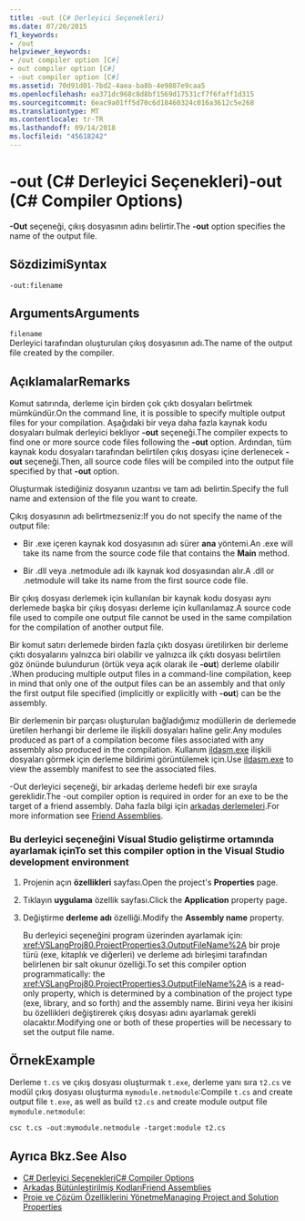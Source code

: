 ```yaml
---
title: -out (C# Derleyici Seçenekleri)
ms.date: 07/20/2015
f1_keywords:
- /out
helpviewer_keywords:
- /out compiler option [C#]
- out compiler option [C#]
- -out compiler option [C#]
ms.assetid: 70d91d01-7bd2-4aea-ba8b-4e9807e9caa5
ms.openlocfilehash: ea371dc968c8d8bf1569d17531cf7f6faff1d315
ms.sourcegitcommit: 6eac9a01ff5d70c6d18460324c016a3612c5e268
ms.translationtype: MT
ms.contentlocale: tr-TR
ms.lasthandoff: 09/14/2018
ms.locfileid: "45618242"
---
```

# <a name="-out-c-compiler-options"></a><span data-ttu-id="3bb25-102">-out (C# Derleyici Seçenekleri)</span><span class="sxs-lookup"><span data-stu-id="3bb25-102">-out (C# Compiler Options)</span></span>
<span data-ttu-id="3bb25-103">**-Out** seçeneği, çıkış dosyasının adını belirtir.</span><span class="sxs-lookup"><span data-stu-id="3bb25-103">The **-out** option specifies the name of the output file.</span></span>  
  
## <a name="syntax"></a><span data-ttu-id="3bb25-104">Sözdizimi</span><span class="sxs-lookup"><span data-stu-id="3bb25-104">Syntax</span></span>  
  
```console  
-out:filename  
```  
  
## <a name="arguments"></a><span data-ttu-id="3bb25-105">Arguments</span><span class="sxs-lookup"><span data-stu-id="3bb25-105">Arguments</span></span>  
 `filename`  
 <span data-ttu-id="3bb25-106">Derleyici tarafından oluşturulan çıkış dosyasının adı.</span><span class="sxs-lookup"><span data-stu-id="3bb25-106">The name of the output file created by the compiler.</span></span>  
  
## <a name="remarks"></a><span data-ttu-id="3bb25-107">Açıklamalar</span><span class="sxs-lookup"><span data-stu-id="3bb25-107">Remarks</span></span>  
 <span data-ttu-id="3bb25-108">Komut satırında, derleme için birden çok çıktı dosyaları belirtmek mümkündür.</span><span class="sxs-lookup"><span data-stu-id="3bb25-108">On the command line, it is possible to specify multiple output files for your compilation.</span></span> <span data-ttu-id="3bb25-109">Aşağıdaki bir veya daha fazla kaynak kodu dosyaları bulmak derleyici bekliyor **-out** seçeneği.</span><span class="sxs-lookup"><span data-stu-id="3bb25-109">The compiler expects to find one or more source code files following the **-out** option.</span></span> <span data-ttu-id="3bb25-110">Ardından, tüm kaynak kodu dosyaları tarafından belirtilen çıkış dosyası içine derlenecek **-out** seçeneği.</span><span class="sxs-lookup"><span data-stu-id="3bb25-110">Then, all source code files will be compiled into the output file specified by that **-out** option.</span></span>  
  
 <span data-ttu-id="3bb25-111">Oluşturmak istediğiniz dosyanın uzantısı ve tam adı belirtin.</span><span class="sxs-lookup"><span data-stu-id="3bb25-111">Specify the full name and extension of the file you want to create.</span></span>  
  
 <span data-ttu-id="3bb25-112">Çıkış dosyasının adı belirtmezseniz:</span><span class="sxs-lookup"><span data-stu-id="3bb25-112">If you do not specify the name of the output file:</span></span>  
  
-   <span data-ttu-id="3bb25-113">Bir .exe içeren kaynak kod dosyasının adı sürer **ana** yöntemi.</span><span class="sxs-lookup"><span data-stu-id="3bb25-113">An .exe will take its name from the source code file that contains the **Main** method.</span></span>  
  
-   <span data-ttu-id="3bb25-114">Bir .dll veya .netmodule adı ilk kaynak kod dosyasından alır.</span><span class="sxs-lookup"><span data-stu-id="3bb25-114">A .dll or .netmodule will take its name from the first source code file.</span></span>  
  
 <span data-ttu-id="3bb25-115">Bir çıkış dosyası derlemek için kullanılan bir kaynak kodu dosyası aynı derlemede başka bir çıkış dosyası derleme için kullanılamaz.</span><span class="sxs-lookup"><span data-stu-id="3bb25-115">A source code file used to compile one output file cannot be used in the same compilation for the compilation of another output file.</span></span>  
  
 <span data-ttu-id="3bb25-116">Bir komut satırı derlemede birden fazla çıktı dosyası üretilirken bir derleme çıktı dosyalarını yalnızca biri olabilir ve yalnızca ilk çıktı dosyası belirtilen göz önünde bulundurun (örtük veya açık olarak ile **-out**) derleme olabilir .</span><span class="sxs-lookup"><span data-stu-id="3bb25-116">When producing multiple output files in a command-line compilation, keep in mind that only one of the output files can be an assembly and that only the first output file specified (implicitly or explicitly with **-out**) can be the assembly.</span></span>  
  
 <span data-ttu-id="3bb25-117">Bir derlemenin bir parçası oluşturulan bağladığımız modüllerin de derlemede üretilen herhangi bir derleme ile ilişkili dosyaları haline gelir.</span><span class="sxs-lookup"><span data-stu-id="3bb25-117">Any modules produced as part of a compilation become files associated with any assembly also produced in the compilation.</span></span> <span data-ttu-id="3bb25-118">Kullanım [ildasm.exe](../../../framework/tools/ildasm-exe-il-disassembler.md) ilişkili dosyaları görmek için derleme bildirimi görüntülemek için.</span><span class="sxs-lookup"><span data-stu-id="3bb25-118">Use [ildasm.exe](../../../framework/tools/ildasm-exe-il-disassembler.md) to view the assembly manifest to see the associated files.</span></span>  
  
 <span data-ttu-id="3bb25-119">-Out derleyici seçeneği, bir arkadaş derleme hedefi bir exe sırayla gereklidir.</span><span class="sxs-lookup"><span data-stu-id="3bb25-119">The -out compiler option is required in order for an exe to be the target of a friend assembly.</span></span> <span data-ttu-id="3bb25-120">Daha fazla bilgi için [arkadaş derlemeleri](../../programming-guide/concepts/assemblies-gac/friend-assemblies.md).</span><span class="sxs-lookup"><span data-stu-id="3bb25-120">For more information see [Friend Assemblies](../../programming-guide/concepts/assemblies-gac/friend-assemblies.md).</span></span>  
  
### <a name="to-set-this-compiler-option-in-the-visual-studio-development-environment"></a><span data-ttu-id="3bb25-121">Bu derleyici seçeneğini Visual Studio geliştirme ortamında ayarlamak için</span><span class="sxs-lookup"><span data-stu-id="3bb25-121">To set this compiler option in the Visual Studio development environment</span></span>  
  
1.  <span data-ttu-id="3bb25-122">Projenin açın **özellikleri** sayfası.</span><span class="sxs-lookup"><span data-stu-id="3bb25-122">Open the project's **Properties** page.</span></span>  
  
2.  <span data-ttu-id="3bb25-123">Tıklayın **uygulama** özellik sayfası.</span><span class="sxs-lookup"><span data-stu-id="3bb25-123">Click the **Application** property page.</span></span>  
  
3.  <span data-ttu-id="3bb25-124">Değiştirme **derleme adı** özelliği.</span><span class="sxs-lookup"><span data-stu-id="3bb25-124">Modify the **Assembly name** property.</span></span>  
  
     <span data-ttu-id="3bb25-125">Bu derleyici seçeneğini program üzerinden ayarlamak için: <xref:VSLangProj80.ProjectProperties3.OutputFileName%2A> bir proje türü (exe, kitaplık ve diğerleri) ve derleme adı birleşimi tarafından belirlenen bir salt okunur özelliği.</span><span class="sxs-lookup"><span data-stu-id="3bb25-125">To set this compiler option programmatically: the <xref:VSLangProj80.ProjectProperties3.OutputFileName%2A> is a read-only property, which is determined by a combination of the project type (exe, library, and so forth) and the assembly name.</span></span> <span data-ttu-id="3bb25-126">Birini veya her ikisini bu özellikleri değiştirerek çıkış dosyası adını ayarlamak gerekli olacaktır.</span><span class="sxs-lookup"><span data-stu-id="3bb25-126">Modifying one or both of these properties will be necessary to set the output file name.</span></span>  
  
## <a name="example"></a><span data-ttu-id="3bb25-127">Örnek</span><span class="sxs-lookup"><span data-stu-id="3bb25-127">Example</span></span>  
 <span data-ttu-id="3bb25-128">Derleme `t.cs` ve çıkış dosyası oluşturmak `t.exe`, derleme yanı sıra `t2.cs` ve modül çıkış dosyası oluşturma `mymodule.netmodule`:</span><span class="sxs-lookup"><span data-stu-id="3bb25-128">Compile `t.cs` and create output file `t.exe`, as well as build `t2.cs` and create module output file `mymodule.netmodule`:</span></span>  
  
```console  
csc t.cs -out:mymodule.netmodule -target:module t2.cs  
```  
  
## <a name="see-also"></a><span data-ttu-id="3bb25-129">Ayrıca Bkz.</span><span class="sxs-lookup"><span data-stu-id="3bb25-129">See Also</span></span>  

- [<span data-ttu-id="3bb25-130">C# Derleyici Seçenekleri</span><span class="sxs-lookup"><span data-stu-id="3bb25-130">C# Compiler Options</span></span>](../../../csharp/language-reference/compiler-options/index.md)  
- [<span data-ttu-id="3bb25-131">Arkadaş Bütünleştirilmiş Kodları</span><span class="sxs-lookup"><span data-stu-id="3bb25-131">Friend Assemblies</span></span>](../../programming-guide/concepts/assemblies-gac/friend-assemblies.md)  
- [<span data-ttu-id="3bb25-132">Proje ve Çözüm Özelliklerini Yönetme</span><span class="sxs-lookup"><span data-stu-id="3bb25-132">Managing Project and Solution Properties</span></span>](/visualstudio/ide/managing-project-and-solution-properties)
